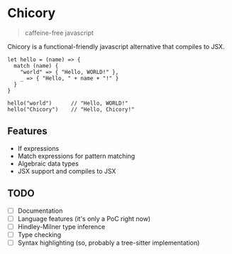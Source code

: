 # Chicory

> caffeine-free javascript

Chicory is a functional-friendly javascript alternative that compiles to JSX.

```chicory
let hello = (name) => {
  match (name) {
    "world" => { "Hello, WORLD!" },
    _ => { "Hello, " + name + "!" }
  }
}

hello("world")      // "Hello, WORLD!"
hello("Chicory")    // "Hello, Chicory!"
```

## Features

- If expressions
- Match expressions for pattern matching
- Algebraic data types
- JSX support and compiles to JSX

## TODO

- [ ] Documentation
- [ ] Language features (it's only a PoC right now)
- [ ] Hindley-Milner type inference
- [ ] Type checking
- [ ] Syntax highlighting (so, probably a tree-sitter implementation)